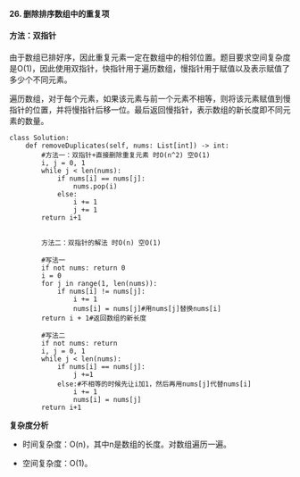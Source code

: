 #### 26. 删除排序数组中的重复项

#### 方法：双指针

由于数组已排好序，因此重复元素一定在数组中的相邻位置。题目要求空间复杂度是O(1)，因此使用双指针，快指针用于遍历数组，慢指针用于赋值以及表示赋值了多少个不同元素。

遍历数组，对于每个元素，如果该元素与前一个元素不相等，则将该元素赋值到慢指针的位置，并将慢指针后移一位。最后返回慢指针，表示数组的新长度即不同元素的数量。

```
class Solution:
    def removeDuplicates(self, nums: List[int]) -> int:
        #方法一：双指针+直接删除重复元素 时O(n^2) 空O(1)
        i, j = 0, 1
        while j < len(nums):
            if nums[i] == nums[j]:
                nums.pop(i)
            else:
                i += 1
                j += 1
        return i+1


        方法二：双指针的解法 时O(n) 空O(1)

        #写法一
        if not nums: return 0
        i = 0
        for j in range(1, len(nums)):
            if nums[i] != nums[j]:
                i += 1
                nums[i] = nums[j]#用nums[j]替换nums[i]
        return i + 1#返回数组的新长度

        #写法二
        if not nums: return
        i, j = 0, 1
        while j < len(nums):
            if nums[i] == nums[j]:
                j +=1
            else:#不相等的时候先让i加1，然后再用nums[j]代替nums[i]
                i += 1
                nums[i] = nums[j]
        return i+1
```

**复杂度分析**

- 时间复杂度：O(n)，其中n是数组的长度。对数组遍历一遍。

- 空间复杂度：O(1)。
